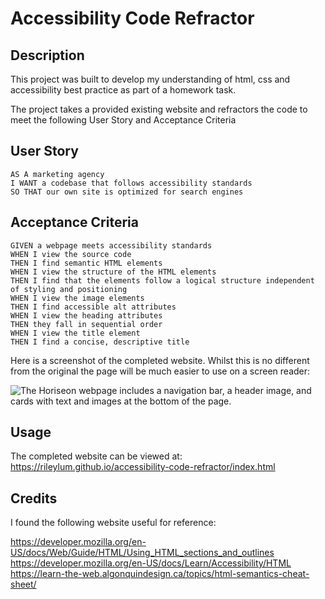 # Accessibility Code Refractor

## Description

This project was built to develop my understanding of html, css and accessibility best practice as part of a homework task.

The project takes a provided existing website and refractors the code to meet the following User Story and Acceptance Criteria

## User Story

```
AS A marketing agency
I WANT a codebase that follows accessibility standards
SO THAT our own site is optimized for search engines
```

## Acceptance Criteria

```
GIVEN a webpage meets accessibility standards
WHEN I view the source code
THEN I find semantic HTML elements
WHEN I view the structure of the HTML elements
THEN I find that the elements follow a logical structure independent of styling and positioning
WHEN I view the image elements
THEN I find accessible alt attributes
WHEN I view the heading attributes
THEN they fall in sequential order
WHEN I view the title element
THEN I find a concise, descriptive title
```
Here is a screenshot of the completed website. Whilst this is no different from the original the page will be much easier to use on a screen reader:

![The Horiseon webpage includes a navigation bar, a header image, and cards with text and images at the bottom of the page.](./assets/images/accessibility-code-refractor-screengrab.png)

## Usage

The completed website can be viewed at: https://rileylum.github.io/accessibility-code-refractor/index.html

## Credits

I found the following website useful for reference:

https://developer.mozilla.org/en-US/docs/Web/Guide/HTML/Using_HTML_sections_and_outlines
https://developer.mozilla.org/en-US/docs/Learn/Accessibility/HTML
https://learn-the-web.algonquindesign.ca/topics/html-semantics-cheat-sheet/



